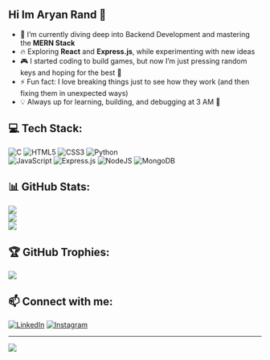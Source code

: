 ## Hi Im Aryan Rand 👋  

<!--  
**AryanSingh2006/AryanSingh2006** is a ✨ _special_ ✨ repository because its `README.md` (this file) appears on your GitHub profile.  
-->

- 🌱 I’m currently diving deep into Backend Development and mastering the **MERN Stack**
- 🔥 Exploring **React** and **Express.js**, while experimenting with new ideas  
- 🎮  I started coding to build games, but now I’m just pressing random keys and hoping for the best 🤞 
- ⚡ Fun fact: I love breaking things just to see how they work (and then fixing them in unexpected ways)  
- 💡 Always up for learning, building, and debugging at 3 AM 🚀  

## 💻 Tech Stack:
![C](https://img.shields.io/badge/c-%2300599C.svg?style=for-the-badge&logo=c&logoColor=white)  ![HTML5](https://img.shields.io/badge/html5-%23E34F26.svg?style=for-the-badge&logo=html5&logoColor=white)  ![CSS3](https://img.shields.io/badge/css3-%231572B6.svg?style=for-the-badge&logo=css3&logoColor=white)  ![Python](https://img.shields.io/badge/python-3670A0?style=for-the-badge&logo=python&logoColor=ffdd54)  
![JavaScript](https://img.shields.io/badge/javascript-%23323330.svg?style=for-the-badge&logo=javascript&logoColor=%23F7DF1E)  ![Express.js](https://img.shields.io/badge/express.js-%23404d59.svg?style=for-the-badge&logo=express&logoColor=%2361DAFB)  ![NodeJS](https://img.shields.io/badge/node.js-6DA55F?style=for-the-badge&logo=node.js&logoColor=white)  ![MongoDB](https://img.shields.io/badge/MongoDB-%234ea94b.svg?style=for-the-badge&logo=mongodb&logoColor=white)  

## 📊 GitHub Stats:
![](https://github-readme-stats.vercel.app/api?username=AryanSingh2006&theme=merko&hide_border=false&include_all_commits=true&count_private=true)<br/>  ![](https://github-readme-streak-stats.herokuapp.com/?user=AryanSingh2006&theme=merko&hide_border=false)<br/>  ![](https://github-readme-stats.vercel.app/api/top-langs/?username=AryanSingh2006&theme=merko&hide_border=false&include_all_commits=true&count_private=true&layout=compact)  

## 🏆 GitHub Trophies:
![](https://github-profile-trophy.vercel.app/?username=AryanSingh2006&theme=radical&no-frame=false&no-bg=true&margin-w=4)  

## 📫 Connect with me:  
[![LinkedIn](https://img.shields.io/badge/LinkedIn-0A66C2?style=for-the-badge&logo=linkedin&logoColor=white)](https://www.linkedin.com/in/aryan-singh-70706635a/)  [![Instagram](https://img.shields.io/badge/Instagram-E4405F?style=for-the-badge&logo=instagram&logoColor=white)](https://www.instagram.com/aryan.18.06/?hl=en)  

---
[![](https://visitcount.itsvg.in/api?id=AryanSingh2006&icon=0&color=0)](https://visitcount.itsvg.in)  

<!-- Proudly created with GPRM ( https://gprm.itsvg.in ) -->
